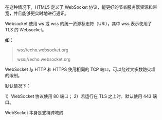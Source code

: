 在这种情况下，HTML5 定义了 WebSocket 协议，能更好的节省服务器资源和带宽，并且能够更实时地进行通讯。

Websocket 使用 ws 或 wss 的统一资源标志符（URI），其中 wss 表示使用了 TLS 的 Websocket。

**如：**

> ws://echo.websocket.org
>
>  wss://echo.websocket.org

WebSocket 与 HTTP 和 HTTPS 使用相同的 TCP 端口，可以绕过大多数防火墙的限制。

默认情况下：

1）WebSocket 协议使用 80 端口；
2）若运行在 TLS 之上时，默认使用 443 端口。

WebSocket 本身是支持跨域的

